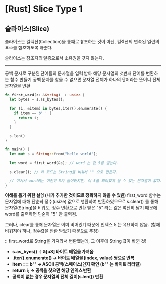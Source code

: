 [Rust] Slice Type 1
======

## 슬라이스(Slice)

슬라이스는 컬렉션(Collection)을 통째로 참조하는 것이 아닌, 컬렉션의 연속된 일련의 요소를 참조하도록 해준다.

슬라이스는 참조자의 일종으로서 소유권을 갖지 않는다.

-----

공백 문자로 구분된 단어들의 문자열을 입력 받아 해당 문자열의 첫번째 단어를 변환하는 함수 만들기
공백 문자를 찾을 수 없으면 문자열 전체가 하나의 단어라는 뜻이니 전체 문자열을 반환

```rust
fn first_word(s: &String) -> usize {
  let bytes = s.as_bytes();

  for (i, &item) in bytes,iter().enumerate() {
    if item == b' ' {
      return i;
    }
  }

  s.len()
}

fn main() {
  let mut s = String::from("hello world");

  let word = first_word(&s); // word 는 값 5를 받는다.

  s.clear(); // 이 코드는 String을 비워서 "" 으로 만든다.

  // 여기서 word에는 여전히 5가 들어있지만, 이 5를 의미있게 쓸 수 있는 문자열이 없다. word는 이제 유효하지 않다.
}

```

**이해를 돕기 위한 설명 (내가 추가한 것이므로 정확하지 않을 수 있음)**
first_word 함수는 문자열에 대해 단순히 정수(usize) 값으로 변환하여 반환하였으므로
s.clear() 를 통해 문자열(String)을 비워도, 정수 변환으로 반환 받은 "5" 라는 값은 여전히 남기 때문에
word를 출력하면 단순히 "5" 만 출력됨.

그러나, clear를 통해 문자열은 이미 비어있기 때문에 인덱스 5 는 유요하지 않음. (함께 비워져야 하나, 정수값을 반환 받았기 때문으로 추정)

:: first_word로 String을 가져와서 변환했는데, 그 이후에 String 값이 바뀐 것!

* **s.as_byes() -> &[u8] 바이트 배열을 가져옴**
* **.iter().enumerate() -> 바이트 배열을 (index, value) 쌍으로 반복**
* **item == b' ' -> ASCII 공백(스페이스)인지 확인 (b' ' 는 바이트 리터럴)**
* **return i; -> 공백을 찾으면 해당 인덱스 반환**
* **공백이 없는 경우 문자열의 전체 길이(s.len()) 반환**
